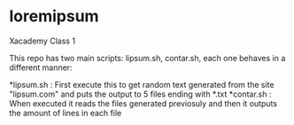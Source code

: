 # loremipsum
Xacademy Class 1

This repo has two main scripts: lipsum.sh, contar.sh, each one behaves in a different manner:

*lipsum.sh : First execute this to get random text generated from the site "lipsum.com" and puts the output to 5 files ending with *.txt
*contar.sh : When executed it reads the files generated previosuly and then it outputs the amount of lines in each file
